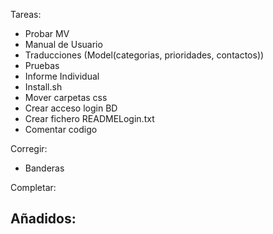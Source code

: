 
Tareas:  
- Probar MV
- Manual de Usuario  
- Traducciones (Model(categorias, prioridades, contactos))  
- Pruebas  
- Informe Individual  
- Install.sh  
- Mover carpetas css  
- Crear acceso login BD
- Crear fichero READMELogin.txt
- Comentar codigo

Corregir:  
- Banderas
	
Completar:  


Añadidos:  
-  
